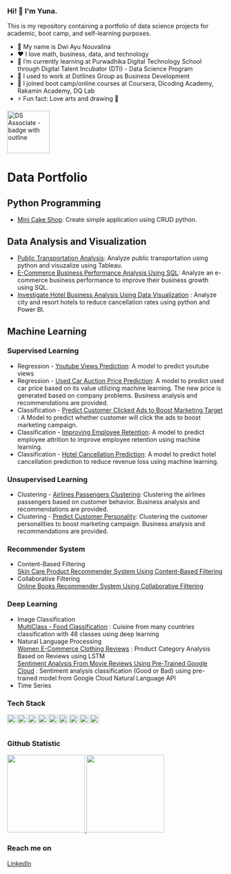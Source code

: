 ### Hi! 👋 I'm Yuna.

This is my repository containing a portfolio of data science projects for academic, boot camp, and self-learning purposes.


- 👧 My name is Dwi Ayu Nouvalina
- ❤️ I love math, business, data, and technology
- 🌱 I’m currently learning at Purwadhika Digital Technology School through Digital Talent Incubator (DTI) - Data Science Program
- 🏢 I used to work at Dotlines Group as Business Development
- 🏫 I joined boot camp/online courses at Coursera, Dicoding Academy, Rakamin Academy, DQ Lab
- ⚡ Fun fact: Love arts and drawing 🎨

<img width="98" alt="DS Associate - badge with outline" src="https://github.com/user-attachments/assets/7e9afaf4-039b-43d0-b348-5bca7d2ee64f">


# Data Portfolio  

## Python Programming  
 - [Mini Cake Shop](https://github.com/Yunanouv/Mini-App-CRUD): Create simple application using CRUD python.
   
## Data Analysis and Visualization
 - [Public Transportation Analysis](https://github.com/Yunanouv/Public-Transportation-Analysis): Analyze public transportation using python and visuzalize using Tableau.    
 - [E-Commerce Business Performance Analysis Using SQL](https://github.com/Yunanouv/ECommerce-Business-Performance-Analysis): Analyze an e-commerce business performance to improve their business growth using SQL.  
 - [Investigate Hotel Business Analysis Using Data Visualization](https://github.com/Yunanouv/Hotel-Business-Analysis) : Analyze city and resort hotels to reduce cancellation rates using python and Power BI.
   
## Machine Learning
### Supervised Learning
- Regression - [Youtube Views Prediction](https://github.com/Yunanouv/Youtube-Views-Prediction): A model to predict youtube views
- Regression - [Used Car Auction Price Prediction](https://github.com/Yunanouv/Used-Car-Price-Prediction):  A model to predict used car price based on its value utilizing machine learning. The new price is generated based on company problems. Business analysis and recommendations are provided.
- Classification - [Predict Customer Clicked Ads to Boost Marketing Target](https://github.com/Yunanouv/Predict-Customer-Clicked-Ads-to-Boost-Marketing) : A Model to predict whether customer will click the ads to boost marketing campaign.
- Classification - [Improving Employee Retention](https://github.com/Yunanouv/Improving-Employee-Retention): A model to predict employee attrition to improve employee retention using machine learning.
- Classification - [Hotel Cancellation Prediction](https://github.com/Yunanouv/Hotel-Cancellation-Prediction): A model to predict hotel cancellation prediction to reduce revenue loss using machine learning.
    
### Unsupervised Learning
- Clustering - [Airlines Passengers Clustering](https://github.com/Yunanouv/Airlines-Passengers-Clustering): Clustering the airlines passengers based on customer behavior. Business analysis and recommendations are provided.
- Clustering - [Predict Customer Personality](https://github.com/Yunanouv/Predict-Customer-Personality): Clustering the customer personalities to boost marketing campaign. Business analysis and recommendations are provided.

### Recommender System 
- Content-Based Filtering  
[Skin Care Product Recommender System Using Content-Based Filtering](https://github.com/Yunanouv/Skin-Care-Recommender-System)
- Collaborative Filtering   
[Online Books Recommender System Using Collaborative Filtering](https://github.com/Yunanouv/Recommender-System-Book_Recommender)

### Deep Learning
- Image Classification  
  [MultiClass - Food Classification](https://github.com/Yunanouv/Image-Classification---Food-Classification) : Cuisine from many countries classification with 48 classes using deep learning
- Natural Language Processing  
 [Women E-Commerce Clothing Reviews](https://github.com/Yunanouv/Natural-Language-Processing) : Product Category Analysis Based on Reviews using LSTM  
 [Sentiment Analysis From Movie Reviews Using Pre-Trained Google Cloud](https://github.com/Yunanouv/NLP-with-Google-Cloud-Natural-Language-API) : Sentiment analysis classification (Good or Bad) using pre-trained model from Google Cloud Natural Language API  
- Time Series   



### Tech Stack
  <a href="#"><img align="left" alt="MySQL" title="MySQL" width="21px" src="https://seeklogo.com/images/M/MySQL-logo-F6FF285A58-seeklogo.com.png" /></a>
  <a href="https://www.postgresql.org/"><img align="left" alt="PostgreSQL" title="PostgreSQL" width="21px" src="https://seeklogo.com/images/P/postgresql-logo-5309879B58-seeklogo.com.png" /></a>
  <a href="https://python.org/"><img align="left" alt="Python" title="Python" width="21px" src="https://seeklogo.com/images/P/python-logo-C50EED1930-seeklogo.com.png" /></a>
  <a href="https://r-project.org/"><img align="left" alt="R" title="R Programming" width="21px" src="https://upload.wikimedia.org/wikipedia/commons/thumb/1/1b/R_logo.svg/1280px-R_logo.svg.png" /></a>
  <a href="https://jupyter.org/"><img align="left" alt="Jupyter" title="Jupyter" width="21px" src="https://seeklogo.com/images/J/jupyter-logo-A91705F539-seeklogo.com.png" /></a>
  <a href="https://tensorflow.org/"><img align="left" alt="TensorFlow" title="TensorFlow" width="21px" src="https://seeklogo.com/images/T/tensorflow-logo-C69AEAC9D0-seeklogo.com.png" /></a>
  <a href="https://scikit-learn.org/"><img align="left" alt="Scikit-Learn" title="Scikit-Learn" width="21px" src="https://seeklogo.com/images/S/scikit-learn-logo-8766D07E2E-seeklogo.com.png" /></a>
  <a href="https://heroku.com/"><img align="left" alt="Heroku" title="Heroku" width="21px" src="https://seeklogo.com/images/H/heroku-logo-B774A78667-seeklogo.com.png" /></a>
  <a href="https://streamlit.io/"><img align="left" alt="Streamlit" title="Streamlit" width="21px" src="https://seeklogo.com/images/S/streamlit-logo-1A3B208AE4-seeklogo.com.png" /></a>
  <br>
  <br>
  
### Github Statistic
<p align="left">
<a href="https://github.com/Yunanouv">
  <img height="180em" src="https://github-readme-stats-eight-theta.vercel.app/api?username=Yunanouv&show_icons=true&theme=algolia&include_all_commits=true&count_private=true"/>
  <img height="180em" src="https://github-readme-stats-eight-theta.vercel.app/api/top-langs/?username=Yunanouv&layout=compact&langs_count=8&theme=omni"/>
</a>
</p>

### Reach me on
 <a href="https://www.linkedin.com/in/dwi-ayu-nouvalina/">LinkedIn</a>

